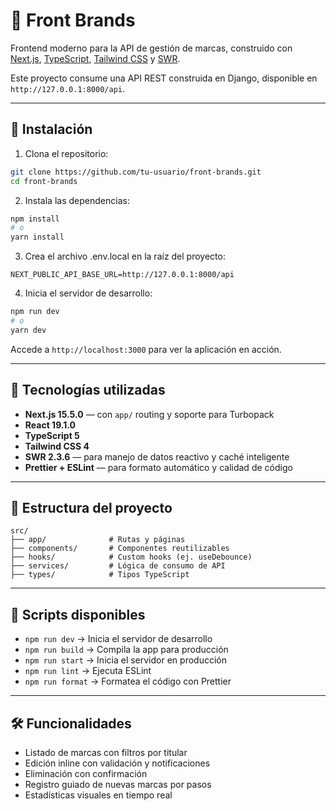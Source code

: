 # 🧩 Front Brands

Frontend moderno para la API de gestión de marcas, construido con [Next.js](https://nextjs.org), [TypeScript](https://www.typescriptlang.org/), [Tailwind CSS](https://tailwindcss.com/) y [SWR](https://swr.vercel.app/).

Este proyecto consume una API REST construida en Django, disponible en `http://127.0.0.1:8000/api`.

---

## 🚀 Instalación

1. Clona el repositorio:

```bash
git clone https://github.com/tu-usuario/front-brands.git
cd front-brands
```
2. Instala las dependencias:
```bash
npm install
# o
yarn install
```
3. Crea el archivo .env.local en la raíz del proyecto:
```env
NEXT_PUBLIC_API_BASE_URL=http://127.0.0.1:8000/api
```
4. Inicia el servidor de desarrollo:
```bash
npm run dev
# o
yarn dev
```
Accede a `http://localhost:3000` para ver la aplicación en acción.

---

## 🧠 Tecnologías utilizadas

- **Next.js 15.5.0** — con `app/` routing y soporte para Turbopack  
- **React 19.1.0**  
- **TypeScript 5**  
- **Tailwind CSS 4**  
- **SWR 2.3.6** — para manejo de datos reactivo y caché inteligente  
- **Prettier + ESLint** — para formato automático y calidad de código

---

## 📁 Estructura del proyecto
```código
src/
├── app/              # Rutas y páginas
├── components/       # Componentes reutilizables
├── hooks/            # Custom hooks (ej. useDebounce)
├── services/         # Lógica de consumo de API
├── types/            # Tipos TypeScript

```
---

## 🧪 Scripts disponibles

- `npm run dev` → Inicia el servidor de desarrollo  
- `npm run build` → Compila la app para producción  
- `npm run start` → Inicia el servidor en producción  
- `npm run lint` → Ejecuta ESLint  
- `npm run format` → Formatea el código con Prettier  

---

## 🛠 Funcionalidades

- Listado de marcas con filtros por titular  
- Edición inline con validación y notificaciones  
- Eliminación con confirmación  
- Registro guiado de nuevas marcas por pasos  
- Estadísticas visuales en tiempo real